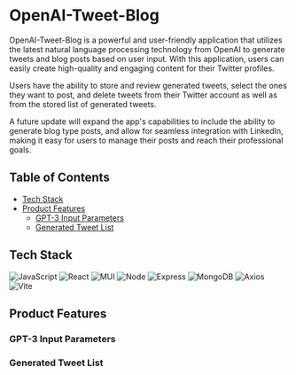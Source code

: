 # OpenAI-Tweet-Blog
OpenAI-Tweet-Blog is a powerful and user-friendly application that utilizes the latest natural language processing technology from OpenAI to generate tweets and blog posts based on user input. With this application, users can easily create high-quality and engaging content for their Twitter profiles.

Users have the ability to store and review generated tweets, select the ones they want to post, and delete tweets from their Twitter account as well as from the stored list of generated tweets.

A future update will expand the app's capabilities to include the ability to generate blog type posts, and allow for seamless integration with LinkedIn, making it easy for users to manage their posts and reach their professional goals.


## Table of Contents
- [Tech Stack](#tech-stack)
- [Product Features](#product-features)
  - [GPT-3 Input Parameters](#gpt-3-input-parameters)
  - [Generated Tweet List](#generated-tweet-list)


## Tech Stack
![JavaScript](https://img.shields.io/badge/JavaScript-F7DF1E?style=for-the-badge&logo=javascript&logoColor=black)
![React](https://img.shields.io/badge/-React-61DAFB?logo=react&logoColor=white&style=for-the-badge)
![MUI](https://img.shields.io/badge/MUI-%230081CB.svg?style=for-the-badge&logo=mui&logoColor=white)
![Node](https://img.shields.io/badge/-Node-9ACD32?logo=node.js&logoColor=white&style=for-the-badge)
![Express](https://img.shields.io/badge/-Express-DCDCDC?logo=express&logoColor=black&style=for-the-badge)
![MongoDB](https://img.shields.io/badge/MongoDB-%234ea94b.svg?style=for-the-badge&logo=mongodb&logoColor=white)
![Axios](https://img.shields.io/badge/-Axios-671ddf?logo=axios&logoColor=black&style=for-the-badge)
![Vite](https://img.shields.io/badge/vite-%23646CFF.svg?style=for-the-badge&logo=vite&logoColor=white)



## Product Features

### GPT-3 Input Parameters

### Generated Tweet List

<!-- ### Create Resume
<img src="assets/resume.png" width="100%"/> -->



